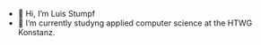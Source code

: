 - 👋 Hi, I’m Luis Stumpf
- 🌱 I’m currently studyng applied computer science at the HTWG Konstanz.




<!---
luis-stumpf/luis-stumpf is a ✨ special ✨ repository because its `README.md` (this file) appears on your GitHub profile.
You can click the Preview link to take a look at your changes.
--->
